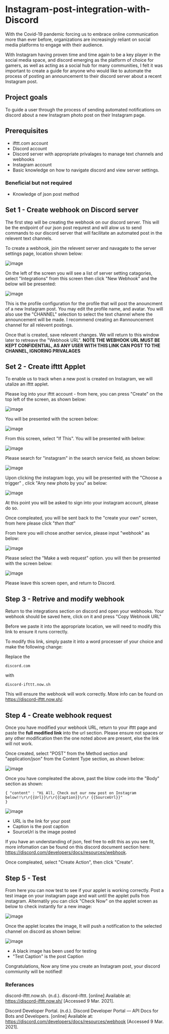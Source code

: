 # Instagram-post-integration-with-Discord
With the Covid-19 pandemic forcing us to embrace online communication more than ever before, organizations are increasingly reliant on social media platforms to engage with their audience.

With Instagram having proven time and time again to be a key player in the social media space, and discord emerging as the platform of choice for gamers, as well as acting as a social hub for many communities, I felt it was important to create a guide for anyone who would like to automate the process of posting an announcement to their discord server about a recent Instagram post.


## Project goals
To guide a user through the process of sending automated notifications on discord about a new Instagram photo post on their Instagram page.

## Prerequisites 
- ifttt.com account 
- Discord account
- Discord server with appropriate privalages to manage text channels and webhooks 
- Instagram account 
- Basic knowledge on how to navigate discord and view server settings.

### Beneficial but not required
- Knowledge of json post method

## Set 1 - Create webhook on Discord server
The first step will be creating the webhook on our discord server. This will be the endpoint of our json post requrest and will alow us to send commands to our discord server that will facilitate an automated post in the relevent text channels. 

To create a webhook, join the relevent server and navagate to the server settings page, location shown below: 

![image](https://user-images.githubusercontent.com/79415636/110516955-22481880-8102-11eb-8d07-c7bd9476b8dd.png)

On the left of the screen you will see a list of server setting catagories, select "Integrations" from this screen then click "New Webhook" and the below will be presented: 

![image](https://user-images.githubusercontent.com/79415636/110517144-61766980-8102-11eb-9290-d53e23ed0023.png)

This is the profile configuration for the profile that will post the anouncment of a new Instagram post. You may edit the profile name, and avatar. You will also use the "CHANNEL" selection to select the text channel where the announcement will be made. I recommend creating an #announcement channel for all relevent postings. 

Once that is created, save relevent changes. We will return to this window later to retreave the "Webhook URL". **NOTE THE WEBHOOK URL MUST BE KEPT CONFIDENTIAL, AS ANY USER WITH THIS LINK CAN POST TO THE CHANNEL, IGNORING PRIVALAGES**

## Set 2 - Create ifttt Applet

To enable us to track when a new post is created on Instagram, we will utalize an ifttt applet. 

Please log into your ifttt account - from here, you can press "Create" on the top left of the screen, as shown below:

![image](https://user-images.githubusercontent.com/79415636/110518478-0ba2c100-8104-11eb-973c-4ac35bf802f5.png)

You will be presented with the screen below: 

![image](https://user-images.githubusercontent.com/79415636/110518842-89ff6300-8104-11eb-935f-75c4fb4e5c2c.png)

From this screen, select "If This". You will be presented with below: 

![image](https://user-images.githubusercontent.com/79415636/110518902-a13e5080-8104-11eb-983e-1136540f44f4.png)

Please search for "instagram" in the search service field, as shown below:

![image](https://user-images.githubusercontent.com/79415636/110518993-badf9800-8104-11eb-8f45-898715b19d74.png)

Upon clicking the instagram logo, you will be presented with the "Choose a trigger" , click "Any new photo by you" as below: 

![image](https://user-images.githubusercontent.com/79415636/110519437-3a6d6700-8105-11eb-863f-cb2009b0c8eb.png)

At this point you will be asked to sign into your instagram account, please do so.

Once compleated, you will be sent back to the "create your own" screen, from here please click "*then that*" 

From here you will chose another service, please input "webhook" as below:

![image](https://user-images.githubusercontent.com/79415636/110519779-9f28c180-8105-11eb-89e2-16fb57f1f776.png)

Please select the "Make a web request" option. you will then be presented with the screen below: 

![image](https://user-images.githubusercontent.com/79415636/110520038-e44cf380-8105-11eb-9164-41c66f230564.png)

Please leave this screen open, and return to Discord. 

## Step 3 - Retrive and modify webhook

Return to the integrations section on discord and open your webhooks. Your webhook should be saved here, click on it and press "Copy Webhook URL"

Before we paste it into the appropriate location, we will need to modify this link to ensure it runs correctly.

To modify this link, simply paste it into a word processer of your choice and make the following change:

Replace the 

```
discord.com
```
with

```
discord-ifttt.now.sh
```

This will ensure the webhook will work correctly. More info can be found on https://discord-ifttt.now.sh/.

## Step 4 - Create webhook request

Once you have modified your webhook URL, return to your ifttt page and paste the **full modified link** into the url section. Please ensure not spaces or any other modification then the one noted above are present, else the link will not work.

Once created, select "POST" from the Method section and "application/json" from the Content Type section, as shown below:

![image](https://user-images.githubusercontent.com/79415636/110521556-c97b7e80-8107-11eb-8070-aa5fd2c0aeff.png)

Once you have compleated the above, past the blow code into the "Body" section as shown: 

```
{ "content" : "Hi All, Check out our new post on Instagram below!!\r\r{{Url}}\r\r{{Caption}}\r\r {{SourceUrl}}"
}
```

![image](https://user-images.githubusercontent.com/79415636/110521692-f596ff80-8107-11eb-9e12-426ad930b9f1.png)

- URL is the link for your post
- Caption is the post caption
- SourceUrl is the image posted

If you have an understanding of json, feel free to edit this as you see fit, more infomation can be found on this discord document section here: https://discord.com/developers/docs/resources/webhook.

Once compleated, select "Create Action", then click "Create".

## Step 5 - Test

From here you can now test to see if your applet is working correctly. Post a test image on your instagram page and wait until the applet pulls fron instagram. Alternatily you can click "Check Now" on the applet screen as below to check instantly for a new image: 

![image](https://user-images.githubusercontent.com/79415636/110522252-9d143200-8108-11eb-950e-31f29cf3d9c6.png)

Once the applet locates the image, It will push a notification to the selected channel on discord as shown below:

![image](https://user-images.githubusercontent.com/79415636/110522579-f3817080-8108-11eb-96f3-70210129398b.png)

- A black image has been used for testing
- "Test Caption" is the post Caption


Congratulations, Now any time you create an Instagram post, your discord commiunity will be notified!


### Referances

discord-ifttt.now.sh. (n.d.). discord-ifttt. [online] Available at: https://discord-ifttt.now.sh/ [Accessed 9 Mar. 2021]. 

Discord Developer Portal. (n.d.). Discord Developer Portal — API Docs for Bots and Developers. [online] Available at: https://discord.com/developers/docs/resources/webhook [Accessed 9 Mar. 2021].
